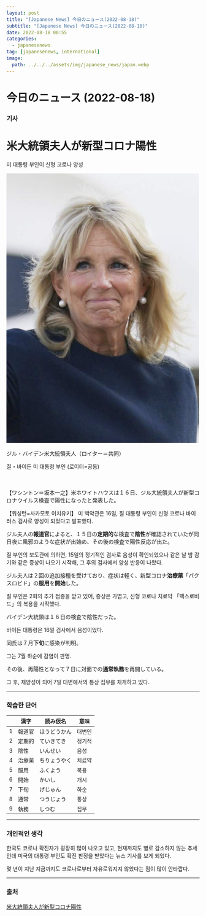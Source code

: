 ```yaml
---
layout: post
title: "[Japanese News] 今日のニュース(2022-08-18)"
subtitle: "[Japanese News] 今日のニュース(2022-08-18)"
date: 2022-08-18 00:55
categories:
  - japanesenews
tag: [japanesenews, international]
image:
  path: ../../../assets/img/japanese_news/japan.webp
---
```


# 今日のニュース (2022-08-18)

### 기사

# **米大統領夫人が新型コロナ陽性**

미 대통령 부인이 신형 코로나 양성

![jill.png](../../assets/img/japanese_news/2022-08-18-jn-news/jill.png)

ジル・バイデン米大統領夫人（ロイター＝共同）

질・바이든 미 대통령 부인 (로이터=공동) <br><br><br>

【ワシントン＝坂本一之】米ホワイトハウスは１６日、ジル大統領夫人が新型コロナウイルス検査で陽性になったと発表した。

【워싱턴=사카모토 이치유키】 미 백악관은 16일, 질 대통령 부인이 신형 코로나 바이러스 검사로 양성이 되었다고 발표했다.

ジル夫人の**報道官**によると、１５日の**定期的**な検査で**陰性**が確認されていたが同日夜に風邪のような症状が出始め、その後の検査で陽性反応が出た。

질 부인의 보도관에 의하면, 15일의 정기적인 검사로 음성이 확인되었으나 같은 날 밤 감기와 같은 증상이 나오기 시작해, 그 후의 검사에서 양성 반응이 나왔다.

ジル夫人は２回の追加接種を受けており、症状は軽く、新型コロナ**治療薬**「パクスロビド」の**服用**を**開始**した。

질 부인은 2회의 추가 접종을 받고 있어, 증상은 가볍고, 신형 코로나 치료약 「팩스로비드」의 복용을 시작했다.

バイデン大統領は１６日の検査で陰性だった。

바이든 대통령은 16일 검사에서 음성이었다.

同氏は７月**下旬**に感染が判明。

그는 7월 하순에 감염이 판명.

その後、再陽性となって７日に対面での**通常執務**を再開している。

그 후, 재양성이 되어 7일 대면에서의 통상 집무를 재개하고 있다.

---

### 학습한 단어

|  | 漢字 | 読み仮名 | 意味 |
| --- | --- | --- | --- |
| 1 | 報道官 | ほうどうかん | 대변인 |
| 2 | 定期的 | ていきてき | 정기적 |
| 3 | 陰性 | いんせい | 음성 |
| 4 | 治療薬 | ちりょうやく | 치료약 |
| 5 | 服用 | ふくよう | 복용 |
| 6 | 開始 | かいし | 개시 |
| 7 | 下旬 | げじゅん | 하순 |
| 8 | 通常 | つうじょう | 통상 |
| 9 | 執務 | しつむ | 집무 |

---

### 개인적인 생각

한국도 코로나 확진자가 굉장히 많이 나오고 있고, 현재까지도 별로 감소하지 않는 추세인데 미국의 대통령 부인도 확진 판정을 받았다는 뉴스 기사를 보게 되었다.

몇 년이 지난 지금까지도 코로나로부터 자유로워지지 않았다는 점이 많이 안타깝다.

---

### 출처

[米大統領夫人が新型コロナ陽性](https://www.iza.ne.jp/article/20220817-23FMGPZ5GBMATFE2NWIRX6FT3Y/)